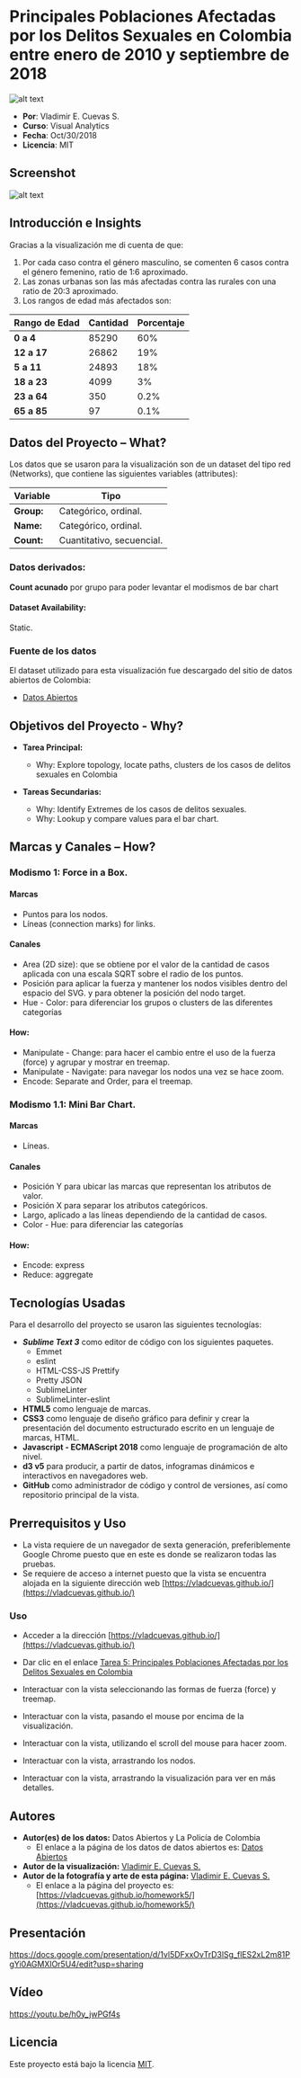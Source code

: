 # **Principales Poblaciones Afectadas por los Delitos Sexuales en Colombia entre enero de 2010 y septiembre de 2018**

![alt text](https://github.com/vladcuevas/vladcuevas.github.io/raw/master/homework5/img/shame.jpg)

- **Por**: Vladimir E. Cuevas S.
- **Curso**: Visual Analytics
- **Fecha**: Oct/30/2018
- **Licencia**: MIT

## Screenshot

![alt text](https://github.com/vladcuevas/vladcuevas.github.io/raw/master/homework5/img/screenshot.gif)

## Introducción e Insights

Gracias a la visualización me di cuenta de que:

1.	Por cada caso contra el género masculino, se comenten 6 casos contra el género femenino, ratio de 1:6 aproximado.
2.	Las zonas urbanas son las más afectadas contra las rurales con una ratio de 20:3 aproximado.
3.	Los rangos de edad más afectados son:  

Rango de Edad |Cantidad|Porcentaje
--------------|--------|----------
**0 a 4**|85290|60%
**12 a 17**|26862|19%
**5 a 11**|24893|18%
**18 a 23**|4099|3%
**23 a 64**|350|0.2%
**65 a 85**|97|0.1%

## Datos del Proyecto – What?
Los datos que se usaron para la visualización son de un dataset del tipo red (Networks), que contiene las siguientes variables (attributes):

|Variable |Tipo|
|---------|----|
**Group:**|Categórico, ordinal.
**Name:**|Categórico, ordinal.
**Count:**|Cuantitativo, secuencial.

### Datos derivados:
**Count acunado** por grupo para poder levantar el modismos de bar chart

#### Dataset Availability:  
Static.

### **Fuente de los datos**

El dataset utilizado para esta visualización fue descargado del sitio de datos abiertos de Colombia:

- [Datos Abiertos](https://www.datos.gov.co)

## Objetivos del Proyecto - Why?
- **Tarea Principal:** 
	- Why: Explore topology, locate paths, clusters de los casos de delitos sexuales en Colombia

- **Tareas Secundarias:**

	- Why: Identify Extremes de los casos de delitos sexuales.
	- Why: Lookup y compare values para el bar chart.

## Marcas y Canales – How?

### Modismo 1: Force in a Box.

#### Marcas

- Puntos para los nodos.
- Líneas (connection marks) for links.

#### Canales
- Area (2D size): que se obtiene por el valor de la cantidad de casos aplicada con una escala SQRT sobre el radio de los puntos.
- Posición para aplicar la fuerza y mantener los nodos visibles dentro del espacio del SVG. y para obtener la posición del nodo target.
- Hue - Color: para diferenciar los grupos o clusters de las diferentes categorías

#### How:

- Manipulate - Change: para hacer el cambio entre el uso de la fuerza (force) y agrupar y mostrar en treemap.
- Manipulate - Navigate: para navegar los nodos una vez se hace zoom.
- Encode: Separate and Order, para el treemap.

### Modismo 1.1: Mini Bar Chart.

#### Marcas
- Líneas.	

#### Canales
- Posición Y para ubicar las marcas que representan los atributos de valor.
- Posición X para separar los atributos categóricos.
- Largo, aplicado a las líneas dependiendo de la cantidad de casos.
- Color - Hue: para diferenciar las categorías

#### How:

- Encode: express
- Reduce: aggregate

## Tecnologías Usadas
Para el desarrollo del proyecto se usaron las siguientes tecnologías:
-	***Sublime Text 3*** como editor de código con los siguientes paquetes.
	- Emmet
	- eslint
	- HTML-CSS-JS Prettify
	- Pretty JSON
	- SublimeLinter
	- SublimeLinter-eslint
- **HTML5** como lenguaje de marcas.
- **CSS3** como lenguaje de diseño gráfico para definir y crear la presentación del documento estructurado escrito en un lenguaje de marcas, HTML.
- **Javascript - ECMAScript 2018** como lenguaje de programación de alto nivel.
- **d3 v5** para producir, a partir de datos, infogramas dinámicos e interactivos en navegadores web.
- **GitHub** como administrador de código y control de versiones, así como repositorio principal de la vista.

## Prerrequisitos y Uso

- La vista requiere de un navegador de sexta generación, preferiblemente Google Chrome puesto que en este es donde se realizaron todas las pruebas.
- Se requiere de acceso a internet puesto que la vista se encuentra alojada en la siguiente dirección web [https://vladcuevas.github.io/](https://vladcuevas.github.io/)

### Uso
- Acceder a la dirección [https://vladcuevas.github.io/](https://vladcuevas.github.io/)
- Dar clic en el enlace [Tarea 5: Principales Poblaciones Afectadas por los Delitos Sexuales en Colombia](https://vladcuevas.github.io/homework5/)
- Interactuar con la vista seleccionando las formas de fuerza (force) y treemap.

- Interactuar con la vista, pasando el mouse por encima de la visualización.

- Interactuar con la vista, utilizando el scroll del mouse para hacer zoom.

- Interactuar con la vista, arrastrando los nodos.

- Interactuar con la vista, arrastrando la visualización para ver en más detalles.

## Autores
- **Autor(es) de los datos:** Datos Abiertos y La Policía de Colombia
	- El enlace a la página de los datos de datos abiertos es: [Datos Abiertos](https://www.datos.gov.co)
- **Autor de la visualización:** [Vladimir E. Cuevas S.](https://github.com/vladcuevas)
- **Autor de la fotografía y arte de esta página:** [Vladimir E. Cuevas S.](https://github.com/vladcuevas)
	- El enlace a la página del proyecto es: [https://vladcuevas.github.io/homework5/](https://vladcuevas.github.io/homework5/)

## Presentación

https://docs.google.com/presentation/d/1vl5DFxxOvTrD3lSg_flES2xL2m81PgYi0AGMXlOr5U4/edit?usp=sharing

## Vídeo

https://youtu.be/h0y_jwPGf4s

## Licencia
Este proyecto está bajo la licencia [MIT](https://github.com/vladcuevas/vladcuevas.github.io/blob/master/LICENSE).

